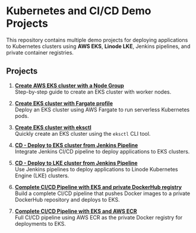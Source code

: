 # Kubernetes and CI/CD Demo Projects

This repository contains multiple demo projects for deploying applications to Kubernetes clusters using **AWS EKS**, **Linode LKE**, Jenkins pipelines, and private container registries.

## Projects

1. **[Create AWS EKS cluster with a Node Group](https://github.com/gabidinica/eks/tree/main/eks-with-a-node-group)**  
   Step-by-step guide to create an EKS cluster with worker nodes.

2. **[Create EKS cluster with Fargate profile](https://github.com/gabidinica/eks/tree/main/eks-cluster-with-fargate)**  
   Deploy an EKS cluster using AWS Fargate to run serverless Kubernetes pods.

3. **[Create EKS cluster with eksctl](https://github.com/gabidinica/eks/tree/main/eks-cluster-with-eksctl)**  
   Quickly create an EKS cluster using the `eksctl` CLI tool.

4. **[CD - Deploy to EKS cluster from Jenkins Pipeline](https://github.com/gabidinica/eks/tree/main/eks-cluster-from-jenkins-pipeline)**  
   Integrate Jenkins CI/CD pipeline to deploy applications to EKS clusters.

5. **[CD - Deploy to LKE cluster from Jenkins Pipeline](https://github.com/gabidinica/eks/tree/main/lke-cluster-from-jenkins-pipeline)**  
   Use Jenkins pipelines to deploy applications to Linode Kubernetes Engine (LKE) clusters.

6. **[Complete CI/CD Pipeline with EKS and private DockerHub registry](https://github.com/gabidinica/eks/tree/main/ci-cd-with-eks-dockerhub)**  
   Build a complete CI/CD pipeline that pushes Docker images to a private DockerHub repository and deploys to EKS.

7. **[Complete CI/CD Pipeline with EKS and AWS ECR](https://github.com/gabidinica/eks/tree/main/ci-cd-with-eks-and-ecr)**  
   Full CI/CD pipeline using AWS ECR as the private Docker registry for deployments to EKS.

